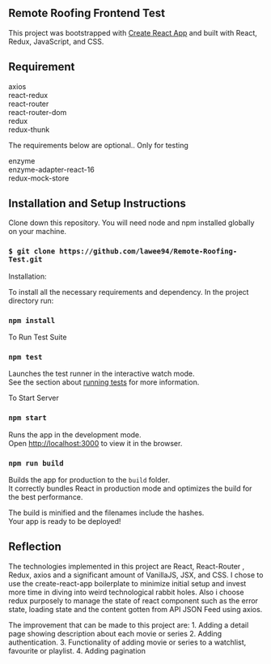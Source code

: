 ## Remote Roofing Frontend Test

This project was bootstrapped with [Create React App](https://github.com/facebook/create-react-app) and built with React, Redux, JavaScript, and CSS.

## Requirement

axios <br />
react-redux <br />
react-router <br />
react-router-dom <br />
redux <br />
redux-thunk <br />

The requirements below are optional.. Only for testing <br />

enzyme <br />
enzyme-adapter-react-16 <br />
redux-mock-store

## Installation and Setup Instructions

Clone down this repository. You will need node and npm installed globally on your machine.

###  `$ git clone https://github.com/lawee94/Remote-Roofing-Test.git`

Installation:

To install all the necessary requirements and dependency. In the project directory run:

### `npm install`

To Run Test Suite

### `npm test`

Launches the test runner in the interactive watch mode.<br />
See the section about [running tests](https://facebook.github.io/create-react-app/docs/running-tests) for more information.

To Start Server

### `npm start`

Runs the app in the development mode.<br />
Open [http://localhost:3000](http://localhost:3000) to view it in the browser.

### `npm run build`

Builds the app for production to the `build` folder.<br />
It correctly bundles React in production mode and optimizes the build for the best performance.

The build is minified and the filenames include the hashes.<br />
Your app is ready to be deployed!


## Reflection

The technologies implemented in this project are React, React-Router , Redux, axios and a significant amount of VanillaJS, JSX, and CSS. I chose to use the create-react-app boilerplate to minimize initial setup and invest more time in diving into weird technological rabbit holes. Also i choose redux purposely to manage the state of react component such as the error state, loading state and the content gotten from API JSON Feed using axios.

The improvement that can be made to this project are:
    1.  Adding a detail page showing description about each movie or series
    2.  Adding authentication.
    3.  Functionality of adding movie or series to a watchlist, favourite or playlist.
    4.  Adding pagination




